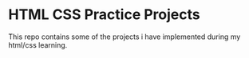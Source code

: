 # HTML CSS Practice Projects
This repo contains some of the projects i have implemented during my html/css learning.
